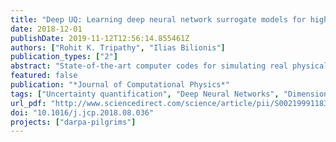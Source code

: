 ```yaml
---
title: "Deep UQ: Learning deep neural network surrogate models for high dimensional uncertainty quantification"
date: 2018-12-01
publishDate: 2019-11-12T12:56:14.855461Z
authors: ["Rohit K. Tripathy", "Ilias Bilionis"]
publication_types: ["2"]
abstract: "State-of-the-art computer codes for simulating real physical systems are often characterized by vast number of input parameters. Performing uncertainty quantification (UQ) tasks with Monte Carlo (MC) methods is almost always infeasible because of the need to perform hundreds of thousands or even millions of forward model evaluations in order to obtain convergent statistics. One, thus, tries to construct a cheap-to-evaluate surrogate model to replace the forward model solver. For systems with large numbers of input parameters, one has to address the curse of dimensionality through suitable dimensionality reduction techniques. A popular class of dimensionality reduction methods are those that attempt to recover a low-dimensional representation of the high-dimensional feature space. However, such methods often tend to overestimate the intrinsic dimensionality of the input feature space. In this work, we demonstrate the use of deep neural networks (DNN) to construct surrogate models for numerical simulators. We parameterize the structure of the DNN in a manner that lends the DNN surrogate the interpretation of recovering a low-dimensional nonlinear manifold. The model response is a parameterized nonlinear function of the low-dimensional projections of the input. We think of this low-dimensional manifold as a nonlinear generalization of the notion of the active subspace. Our approach is demonstrated with a problem on uncertainty propagation in a stochastic elliptic partial differential equation (SPDE) with uncertain diffusion coefficient. We deviate from traditional formulations of the SPDE problem by lifting the assumption of fixed lengthscales of the uncertain diffusion field. Instead we attempt to solve a more challenging problem of learning a map between an arbitrary snapshot of the diffusion field and the response."
featured: false
publication: "*Journal of Computational Physics*"
tags: ["Uncertainty quantification", "Deep Neural Networks", "Dimensionality reduction", "Stochastic elliptic PDE"]
url_pdf: "http://www.sciencedirect.com/science/article/pii/S0021999118305655"
doi: "10.1016/j.jcp.2018.08.036"
projects: ["darpa-pilgrims"]
---
```


